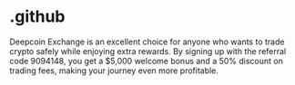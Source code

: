 # .github
Deepcoin Exchange is an excellent choice for anyone who wants to trade crypto safely while enjoying extra rewards. By signing up with the referral code 9094148, you get a $5,000 welcome bonus and a 50% discount on trading fees, making your journey even more profitable.
